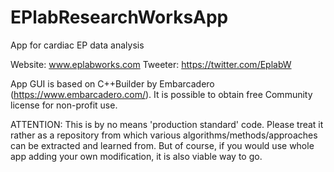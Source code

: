 # EPlabResearchWorksApp
App for cardiac EP data analysis

Website: www.eplabworks.com
Tweeter: https://twitter.com/EplabW

App GUI is based on C++Builder by Embarcadero (https://www.embarcadero.com/). It is possible to obtain free Community license for non-profit use.

ATTENTION: This is by no means 'production standard' code. Please treat it rather as a repository from which various algorithms/methods/approaches can be extracted and learned from. But of course, if you would use whole app adding your own modification, it is also viable way to go.